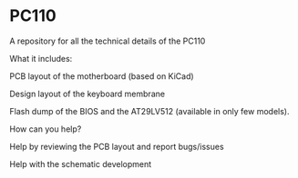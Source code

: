 # PC110

A repository for all the technical details of the PC110

What it includes:

PCB layout of the motherboard (based on KiCad)

Design layout of the keyboard membrane

Flash dump of the BIOS and the AT29LV512 (available in only few models).

How can you help?

Help by reviewing the PCB layout and report bugs/issues

Help with the schematic development


